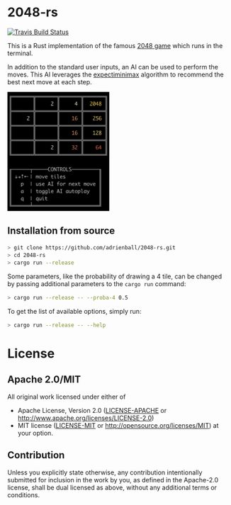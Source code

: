 # 2048-rs
[![Travis Build Status](https://travis-ci.org/adrienball/2048-rs.svg?branch=master)](https://travis-ci.org/adrienball/2048-rs)

This is a Rust implementation of the famous [2048 game](https://en.wikipedia.org/wiki/2048_\(video_game\)) which runs in the terminal.

In addition to the standard user inputs, an AI can be used to perform the moves. This AI leverages the [expectiminimax](https://en.wikipedia.org/wiki/Expectiminimax) algorithm to recommend the best next move at each step.

<p align="left">
    <img src="./.img/screenshot.png?raw=true" alt="Game screenshot" width="230">
</p>

## Installation from source

```bash
> git clone https://github.com/adrienball/2048-rs.git
> cd 2048-rs
> cargo run --release
```

Some parameters, like the probability of drawing a 4 tile, can be changed by passing additional parameters to the `cargo run` command:

```bash
> cargo run --release -- --proba-4 0.5
```

To get the list of available options, simply run:

```bash
> cargo run --release -- --help
```

# License

## Apache 2.0/MIT

All original work licensed under either of
 * Apache License, Version 2.0 ([LICENSE-APACHE](LICENSE-APACHE) or http://www.apache.org/licenses/LICENSE-2.0)
 * MIT license ([LICENSE-MIT](LICENSE-MIT) or http://opensource.org/licenses/MIT)
at your option.

## Contribution

Unless you explicitly state otherwise, any contribution intentionally submitted
for inclusion in the work by you, as defined in the Apache-2.0 license, shall
be dual licensed as above, without any additional terms or conditions.
